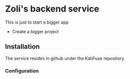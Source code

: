 # Zoli's backend service

This is just to start a bigger app

* Create a bigger project



## Installation

The service resides in github under the KatiFuse repository.

### Configuration


